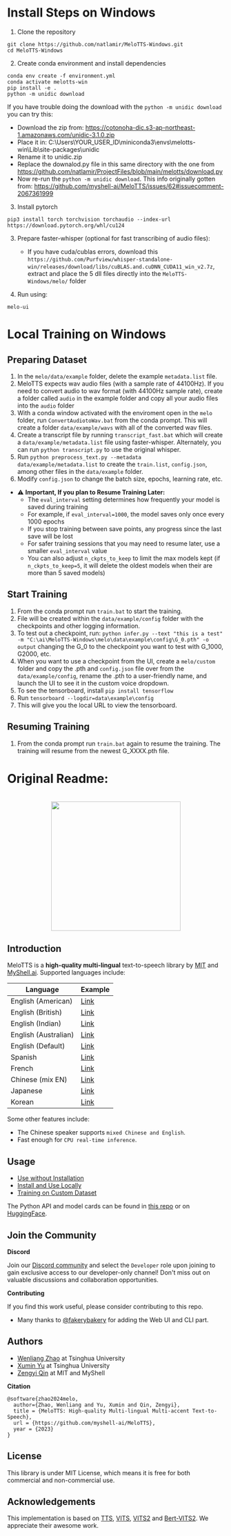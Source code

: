 # Install Steps on Windows

1. Clone the repository
```
git clone https://github.com/natlamir/MeloTTS-Windows.git
cd MeloTTS-Windows
```

2. Create conda environment and install dependencies
```
conda env create -f environment.yml
conda activate melotts-win
pip install -e .
python -m unidic download
```
If you have trouble doing the download with the `python -m unidic download` you can try this:

- Download the zip from: https://cotonoha-dic.s3-ap-northeast-1.amazonaws.com/unidic-3.1.0.zip
- Place it in: C:\Users\YOUR_USER_ID\miniconda3\envs\melotts-win\Lib\site-packages\unidic
- Rename it to unidic.zip
- Replace the downalod.py file in this same directory with the one from https://github.com/natlamir/ProjectFiles/blob/main/melotts/download.py
- Now re-run the `python -m unidic download`. This info originally gotten from: https://github.com/myshell-ai/MeloTTS/issues/62#issuecomment-2067361999

3. Install pytorch
```
pip3 install torch torchvision torchaudio --index-url https://download.pytorch.org/whl/cu124
```

3. Prepare faster-whisper (optional for fast transcribing of audio files):
   - If you have cuda/cublas errors, download this `https://github.com/Purfview/whisper-standalone-win/releases/download/libs/cuBLAS.and.cuDNN_CUDA11_win_v2.7z`, extract and place the 5 dll files directly into the `MeloTTS-Windows/melo/` folder

4. Run using:
```
melo-ui
```

# Local Training on Windows
## Preparing Dataset
1. In the `melo/data/example` folder, delete the example `metadata.list` file.
2. MeloTTS expects wav audio files (with a sample rate of 44100Hz). If you need to convert audio to wav format (with 44100Hz sample rate), create a folder called `audio` in the example folder and copy all your audio files into the `audio` folder
4. With a conda window activated with the enviroment open in the `melo` folder, run `ConvertAudiotoWav.bat` from the conda prompt. This will create a folder `data/example/wavs` with all of the converted wav files.
5. Create a transcript file by running `transcript_fast.bat` which will create a `data/example/metadata.list` file using faster-whisper. Alternately, you can run `python transcript.py` to use the original whisper.
6. Run `python preprocess_text.py --metadata data/example/metadata.list` to create the `train.list`, `config.json`, among other files in the `data/example` folder.
7. Modify `config.json` to change the batch size, epochs, learning rate, etc.
  - ⚠️ **Important, If you plan to Resume Training Later:**
    - The `eval_interval` setting determines how frequently your model is saved during training
    - For example, if `eval_interval=1000`, the model saves only once every 1000 epochs
    - If you stop training between save points, any progress since the last save will be lost
    - For safer training sessions that you may need to resume later, use a smaller `eval_interval` value
    - You can also adjust `n_ckpts_to_keep` to limit the max models kept (if `n_ckpts_to_keep=5`, it will delete the oldest models when their are more than 5 saved models)
## Start Training
1. From the conda prompt run `train.bat` to start the training.
2. File will be created within the `data/example/config` folder with the checkpoints and other logging information.
3. To test out a checkpoint, run: `python infer.py --text "this is a test" -m "C:\ai\MeloTTS-Windows\melo\data\example\config\G_0.pth" -o output` changing the G_0 to the checkpoint you want to test with G_1000, G2000, etc.
4. When you want to use a checkpoint from the UI, create a `melo/custom` folder and copy the .pth and `config.json` file over from the `data/example/config`, rename the .pth to a user-friendly name, and launch the UI to see it in the custom voice dropdown.
5. To see the tensorboard, install `pip install tensorflow`
6. Run `tensorboard --logdir=data\example\config`
7. This will give you the local URL to view the tensorboard.
## Resuming Training
1. From the conda prompt run `train.bat` again to resume the training. The training will resume from the newest G_XXXX.pth file.

# Original Readme:
<div align="center">
  <div>&nbsp;</div>
  <img src="logo.png" width="300"/> 
</div>

## Introduction
MeloTTS is a **high-quality multi-lingual** text-to-speech library by [MIT](https://www.mit.edu/) and [MyShell.ai](https://myshell.ai). Supported languages include:

| Language | Example |
| --- | --- |
| English (American)    | [Link](https://myshell-public-repo-host.s3.amazonaws.com/myshellttsbase/examples/en/EN-US/speed_1.0/sent_000.wav) |
| English (British)     | [Link](https://myshell-public-repo-host.s3.amazonaws.com/myshellttsbase/examples/en/EN-BR/speed_1.0/sent_000.wav) |
| English (Indian)      | [Link](https://myshell-public-repo-host.s3.amazonaws.com/myshellttsbase/examples/en/EN_INDIA/speed_1.0/sent_000.wav) |
| English (Australian)  | [Link](https://myshell-public-repo-host.s3.amazonaws.com/myshellttsbase/examples/en/EN-AU/speed_1.0/sent_000.wav) |
| English (Default)     | [Link](https://myshell-public-repo-host.s3.amazonaws.com/myshellttsbase/examples/en/EN-Default/speed_1.0/sent_000.wav) |
| Spanish               | [Link](https://myshell-public-repo-host.s3.amazonaws.com/myshellttsbase/examples/es/ES/speed_1.0/sent_000.wav) |
| French                | [Link](https://myshell-public-repo-host.s3.amazonaws.com/myshellttsbase/examples/fr/FR/speed_1.0/sent_000.wav) |
| Chinese (mix EN)      | [Link](https://myshell-public-repo-host.s3.amazonaws.com/myshellttsbase/examples/zh/ZH/speed_1.0/sent_008.wav) |
| Japanese              | [Link](https://myshell-public-repo-host.s3.amazonaws.com/myshellttsbase/examples/jp/JP/speed_1.0/sent_000.wav) |
| Korean                | [Link](https://myshell-public-repo-host.s3.amazonaws.com/myshellttsbase/examples/kr/KR/speed_1.0/sent_000.wav) |

Some other features include:
- The Chinese speaker supports `mixed Chinese and English`.
- Fast enough for `CPU real-time inference`.

## Usage
- [Use without Installation](docs/quick_use.md)
- [Install and Use Locally](docs/install.md)
- [Training on Custom Dataset](docs/training.md)

The Python API and model cards can be found in [this repo](https://github.com/myshell-ai/MeloTTS/blob/main/docs/install.md#python-api) or on [HuggingFace](https://huggingface.co/myshell-ai).

## Join the Community

**Discord**

Join our [Discord community](https://discord.gg/myshell) and select the `Developer` role upon joining to gain exclusive access to our developer-only channel! Don't miss out on valuable discussions and collaboration opportunities.

**Contributing**

If you find this work useful, please consider contributing to this repo.

- Many thanks to [@fakerybakery](https://github.com/fakerybakery) for adding the Web UI and CLI part.

## Authors

- [Wenliang Zhao](https://wl-zhao.github.io) at Tsinghua University
- [Xumin Yu](https://yuxumin.github.io) at Tsinghua University
- [Zengyi Qin](https://www.qinzy.tech) at MIT and MyShell

**Citation**
```
@software{zhao2024melo,
  author={Zhao, Wenliang and Yu, Xumin and Qin, Zengyi},
  title = {MeloTTS: High-quality Multi-lingual Multi-accent Text-to-Speech},
  url = {https://github.com/myshell-ai/MeloTTS},
  year = {2023}
}
```

## License

This library is under MIT License, which means it is free for both commercial and non-commercial use.

## Acknowledgements

This implementation is based on [TTS](https://github.com/coqui-ai/TTS), [VITS](https://github.com/jaywalnut310/vits), [VITS2](https://github.com/daniilrobnikov/vits2) and [Bert-VITS2](https://github.com/fishaudio/Bert-VITS2). We appreciate their awesome work.

